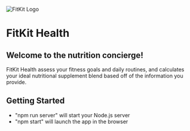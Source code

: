 ![FitKit Logo](https://i.ibb.co/MZzwKr5/Fit-Kit-Logo-Renders-10.png)

# FitKit Health

## Welcome to the nutrition concierge! 

FitKit Health assess your fitness goals and daily routines, and calculates your ideal nutritional supplement blend based off of the information you provide.  

## Getting Started

- "npm run server" will start your Node.js server
- "npm start" will launch the app in the browser